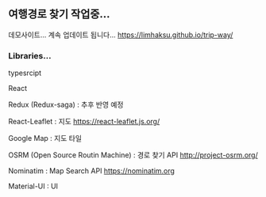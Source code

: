## 여행경로 찾기 작업중...

데모사이트... 계속 업데이트 됩니다...
https://limhaksu.github.io/trip-way/

### Libraries...

typesrcipt

React

Redux (Redux-saga) : 추후 반영 예정

React-Leaflet : 지도
https://react-leaflet.js.org/

Google Map : 지도 타일

OSRM (Open Source Routin Machine) : 경로 찾기 API
http://project-osrm.org/

Nominatim : Map Search API
https://nominatim.org

Material-UI : UI
